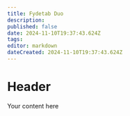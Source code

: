 ```yaml
---
title: Fydetab Duo
description: 
published: false
date: 2024-11-10T19:37:43.624Z
tags: 
editor: markdown
dateCreated: 2024-11-10T19:37:43.624Z
---
```


# Header
Your content here
